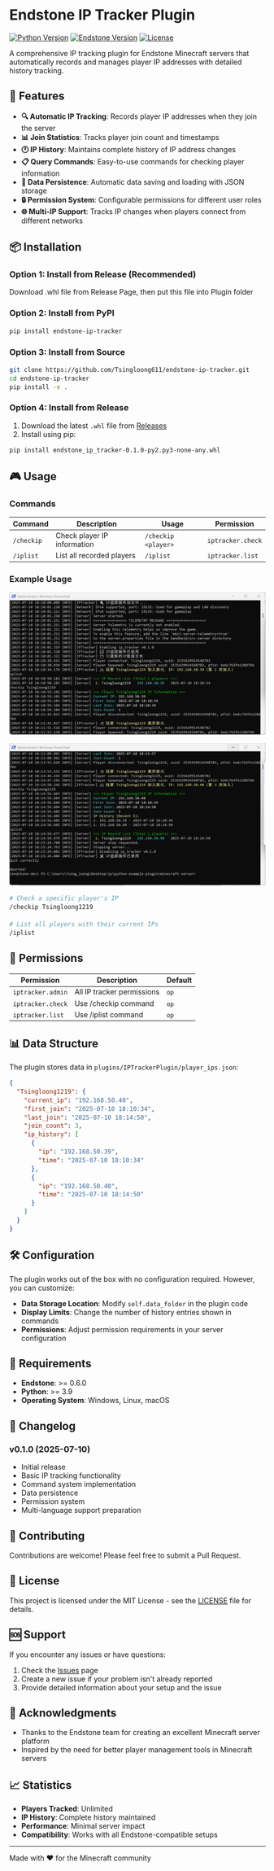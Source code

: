 # Endstone IP Tracker Plugin

[![Python Version](https://img.shields.io/badge/python-3.9%2B-blue.svg)](https://www.python.org/downloads/) [![Endstone Version](https://img.shields.io/badge/endstone-0.6.0%2B-green.svg)](https://github.com/EndstoneMC/endstone) [![License](https://img.shields.io/badge/license-MIT-blue.svg)](https://claude.ai/chat/LICENSE)

A comprehensive IP tracking plugin for Endstone Minecraft servers that automatically records and manages player IP addresses with detailed history tracking.

## 🚀 Features

- **🔍 Automatic IP Tracking**: Records player IP addresses when they join the server
- **📊 Join Statistics**: Tracks player join count and timestamps
- **🕐 IP History**: Maintains complete history of IP address changes
- **📋 Query Commands**: Easy-to-use commands for checking player information
- **💾 Data Persistence**: Automatic data saving and loading with JSON storage
- **🔒 Permission System**: Configurable permissions for different user roles
- **🌐 Multi-IP Support**: Tracks IP changes when players connect from different networks

## 📦 Installation
### Option 1: Install from Release (Recommended)

Download .whl file from Release Page, then put this file into Plugin folder

### Option 2: Install from PyPI

```bash
pip install endstone-ip-tracker
```

### Option 3: Install from Source

```bash
git clone https://github.com/Tsingloong611/endstone-ip-tracker.git
cd endstone-ip-tracker
pip install -e .
```

### Option 4: Install from Release

1. Download the latest `.whl` file from [Releases](https://github.com/Tsingloong611/endstone-ip-tracker/releases)
2. Install using pip:

```bash
pip install endstone_ip_tracker-0.1.0-py2.py3-none-any.whl
```

## 🎮 Usage

### Commands

| Command    | Description                 | Usage               | Permission        |
| ---------- | --------------------------- | ------------------- | ----------------- |
| `/checkip` | Check player IP information | `/checkip <player>` | `iptracker.check` |
| `/iplist`  | List all recorded players   | `/iplist`           | `iptracker.list`  |
### Example Usage

![image-20250710183324806](.\img\1.png)

![image-20250710183439852](.\img\2.png)

```bash
# Check a specific player's IP
/checkip Tsingloong1219

# List all players with their current IPs
/iplist
```

## 🔐 Permissions

| Permission        | Description                | Default |
| ----------------- | -------------------------- | ------- |
| `iptracker.admin` | All IP tracker permissions | `op`    |
| `iptracker.check` | Use /checkip command       | `op`    |
| `iptracker.list`  | Use /iplist command        | `op`    |

## 📊 Data Structure

The plugin stores data in `plugins/IPTrackerPlugin/player_ips.json`:

```json
{
  "Tsingloong1219": {
    "current_ip": "192.168.50.40",
    "first_join": "2025-07-10 18:10:34",
    "last_join": "2025-07-10 18:14:50",
    "join_count": 3,
    "ip_history": [
      {
        "ip": "192.168.50.39",
        "time": "2025-07-10 18:10:34"
      },
      {
        "ip": "192.168.50.40",
        "time": "2025-07-10 18:14:50"
      }
    ]
  }
}
```

## 🛠️ Configuration

The plugin works out of the box with no configuration required. However, you can customize:

- **Data Storage Location**: Modify `self.data_folder` in the plugin code
- **Display Limits**: Change the number of history entries shown in commands
- **Permissions**: Adjust permission requirements in your server configuration

## 🔧 Requirements

- **Endstone**: >= 0.6.0
- **Python**: >= 3.9
- **Operating System**: Windows, Linux, macOS

## 📝 Changelog

### v0.1.0 (2025-07-10)

- Initial release
- Basic IP tracking functionality
- Command system implementation
- Data persistence
- Permission system
- Multi-language support preparation

## 🤝 Contributing

Contributions are welcome! Please feel free to submit a Pull Request.

## 📄 License

This project is licensed under the MIT License - see the [LICENSE](https://claude.ai/chat/LICENSE) file for details.

## 🆘 Support

If you encounter any issues or have questions:

1. Check the [Issues](https://github.com/Tsingloong611/endstone-ip-tracker/issues) page
2. Create a new issue if your problem isn't already reported
3. Provide detailed information about your setup and the issue

## 🙏 Acknowledgments

- Thanks to the Endstone team for creating an excellent Minecraft server platform
- Inspired by the need for better player management tools in Minecraft servers

## 📈 Statistics

- **Players Tracked**: Unlimited
- **IP History**: Complete history maintained
- **Performance**: Minimal server impact
- **Compatibility**: Works with all Endstone-compatible setups

------

Made with ❤️ for the Minecraft community
